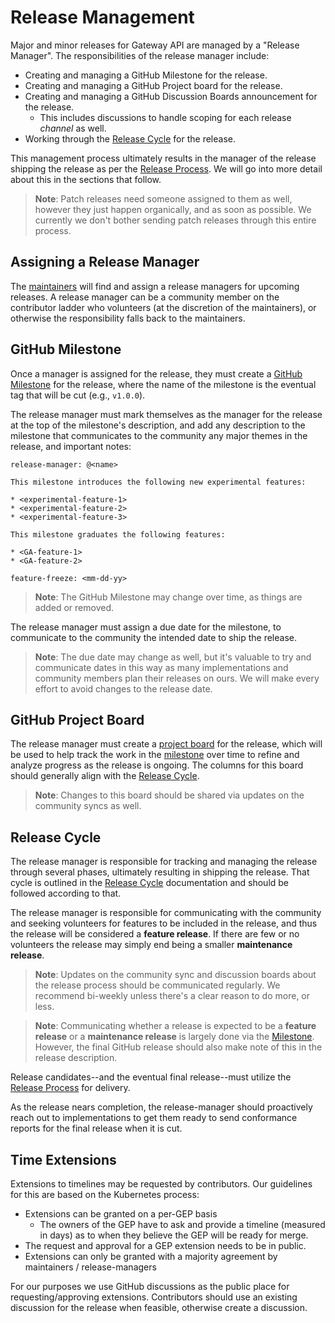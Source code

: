 # Release Management

Major and minor releases for Gateway API are managed by a "Release Manager".
The responsibilities of the release manager include:

* Creating and managing a GitHub Milestone for the release.
* Creating and managing a GitHub Project board for the release.
* Creating and managing a GitHub Discussion Boards announcement for the release.
  * This includes discussions to handle scoping for each release _channel_ as well.
* Working through the [Release Cycle](#release-phases) for the release.

This management process ultimately results in the manager of the release
shipping the release as per the [Release Process]. We will go into more detail
about this in the sections that follow.

> **Note**: Patch releases need someone assigned to them as well, however they
> just happen organically, and as soon as possible. We currently we don't bother
> sending patch releases through this entire process.

[Release Cycle]:https://gateway-api.sigs.k8s.io/contributing/release-cycle/
[Release Process]:/RELEASE.md

## Assigning a Release Manager

The [maintainers] will find and assign a release managers for upcoming
releases. A release manager can be a community member on the contributor ladder
who volunteers (at the discretion of the maintainers), or otherwise the
responsibility falls back to the maintainers.

[maintainers]:/OWNERS_ALIASES

## GitHub Milestone

Once a manager is assigned for the release, they must create a [GitHub
Milestone] for the release, where the name of the milestone is the eventual tag
that will be cut (e.g., `v1.0.0`).

The release manager must mark themselves as the manager for the release at the
top of the milestone's description, and add any description to the milestone
that communicates to the community any major themes in the release, and
important notes:

```console
release-manager: @<name>

This milestone introduces the following new experimental features:

* <experimental-feature-1>
* <experimental-feature-2>
* <experimental-feature-3>

This milestone graduates the following features:

* <GA-feature-1>
* <GA-feature-2>

feature-freeze: <mm-dd-yy>
```

> **Note**: The GitHub Milestone may change over time, as things are added or
> removed.

The release manager must assign a due date for the milestone, to communicate to
the community the intended date to ship the release.

> **Note**: The due date may change as well, but it's valuable to try and
> communicate dates in this way as many implementations and community members
> plan their releases on ours. We will make every effort to avoid changes to the
> release date.

[GitHub Milestone]:https://github.com/kubernetes-sigs/gateway-api/milestones

## GitHub Project Board

The release manager must create a [project board] for the release, which will
be used to help track the work in the [milestone](#github-milestone) over time
to refine and analyze progress as the release is ongoing. The columns for this
board should generally align with the [Release Cycle].

> **Note**: Changes to this board should be shared via updates on the community
> syncs as well.

[project board]:https://github.com/kubernetes-sigs/gateway-api/projects
[Release Cycle]:https://gateway-api.sigs.k8s.io/contributing/release-cycle/

## Release Cycle

The release manager is responsible for tracking and managing the release
through several phases, ultimately resulting in shipping the release. That
cycle is outlined in the [Release Cycle] documentation and should be followed
according to that.

The release manager is responsible for communicating with the community and
seeking volunteers for features to be included in the release, and thus the
release will be considered a **feature release**. If there are few or no
volunteers the release may simply end being a smaller **maintenance release**.

> **Note**: Updates on the community sync and discussion boards about the
> release process should be communicated regularly. We recommend bi-weekly
> unless there's a clear reason to do more, or less.

> **Note**: Communicating whether a release is expected to be a **feature
> release** or a **maintenance release** is largely done via the [Milestone].
> However, the final GitHub release should also make note of this in the
> release description.

Release candidates--and the eventual final release--must utilize the [Release
Process](/RELEASE.md) for delivery.

As the release nears completion, the release-manager should proactively reach
out to implementations to get them ready to send conformance reports for the
final release when it is cut.

[Release Cycle]:https://gateway-api.sigs.k8s.io/contributing/release-cycle/
[Milestone]:#github-milestone

## Time Extensions

Extensions to timelines may be requested by contributors. Our guidelines for
this are based on the Kubernetes process:

* Extensions can be granted on a per-GEP basis
  * The owners of the GEP have to ask and provide a timeline (measured in
    days) as to when they believe the GEP will be ready for merge.
* The request and approval for a GEP extension needs to be in public.
* Extensions can only be granted with a majority agreement by maintainers
  / release-managers

For our purposes we use GitHub discussions as the public place for
requesting/approving extensions. Contributors should use an existing
discussion for the release when feasible, otherwise create a discussion.
